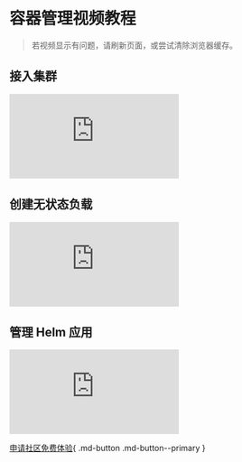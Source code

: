 # 容器管理视频教程

> 若视频显示有问题，请刷新页面，或尝试清除浏览器缓存。

## 接入集群

<div class="responsive-video-container">
<iframe src="https://harbor-test2.cn-sh2.ufileos.com/docs/videos/integrate-cluster.mp4" scrolling="no" border="0" frameborder="no" framespacing="0" allowfullscreen="true"> </iframe>
</div>

## 创建无状态负载

<div class="responsive-video-container">
<iframe src="https://harbor-test2.cn-sh2.ufileos.com/docs/videos/create-deployment.mp4" scrolling="no" border="0" frameborder="no" framespacing="0" allowfullscreen="true"> </iframe>
</div>

## 管理 Helm 应用

<div class="responsive-video-container">
<iframe src="https://harbor-test2.cn-sh2.ufileos.com/docs/videos/helm-app.mp4" scrolling="no" border="0" frameborder="no" framespacing="0" allowfullscreen="true"> </iframe>
</div>


[申请社区免费体验](../dce/license0.md){ .md-button .md-button--primary }

